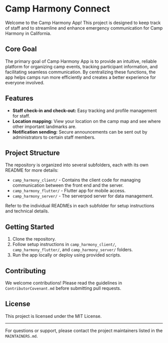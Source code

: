 # Camp Harmony Connect

Welcome to the Camp Harmony App! This project is designed to keep track of staff and to streamline and enhance emergency communication for Camp Harmony in California.

## Core Goal

The primary goal of Camp Harmony App is to provide an intuitive, reliable platform for organizing camp events, tracking participant information, and facilitating seamless communication. By centralizing these functions, the app helps camps run more efficiently and creates a better experience for everyone involved.

## Features

- **Staff check-in and check-out:** Easy tracking and profile management for staff.
- **Location mapping:** View your location on the camp map and see where other important landmarks are.
- **Notification sending:** Secure announcements can be sent out by administrators to certain staff members.

## Project Structure

The repository is organized into several subfolders, each with its own README for more details:

- `camp_harmony_client/` - Contains the client code for managing communication between the front end and the server.
- `camp_harmony_flutter/` - Flutter app for mobile access.
- `camp_harmony_server/` - The serverpod server for data management.

Refer to the individual READMEs in each subfolder for setup instructions and technical details.

## Getting Started

1. Clone the repository.
2. Follow setup instructions in `camp_harmony_client/`, `camp_harmony_flutter/`, and `camp_harmony_server/` folders.
3. Run the app locally or deploy using provided scripts.

## Contributing

We welcome contributions! Please read the guidelines in `ContributorCovenant.md` before submitting pull requests.

## License

This project is licensed under the MIT License.

---

For questions or support, please contact the project maintainers listed in the `MAINTAINERS.md`.
